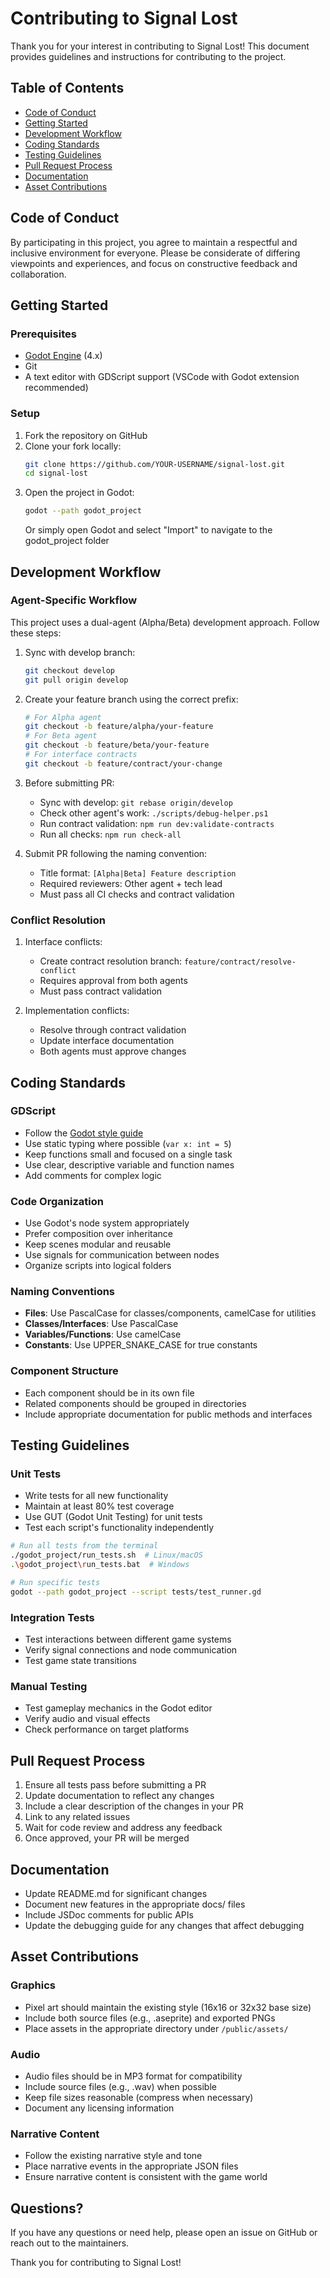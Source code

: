 # Contributing to Signal Lost

Thank you for your interest in contributing to Signal Lost! This document provides guidelines and instructions for contributing to the project.

## Table of Contents

- [Code of Conduct](#code-of-conduct)
- [Getting Started](#getting-started)
- [Development Workflow](#development-workflow)
- [Coding Standards](#coding-standards)
- [Testing Guidelines](#testing-guidelines)
- [Pull Request Process](#pull-request-process)
- [Documentation](#documentation)
- [Asset Contributions](#asset-contributions)

## Code of Conduct

By participating in this project, you agree to maintain a respectful and inclusive environment for everyone. Please be considerate of differing viewpoints and experiences, and focus on constructive feedback and collaboration.

## Getting Started

### Prerequisites

- [Godot Engine](https://godotengine.org/download) (4.x)
- Git
- A text editor with GDScript support (VSCode with Godot extension recommended)

### Setup

1. Fork the repository on GitHub
2. Clone your fork locally:
   ```bash
   git clone https://github.com/YOUR-USERNAME/signal-lost.git
   cd signal-lost
   ```
3. Open the project in Godot:
   ```bash
   godot --path godot_project
   ```
   Or simply open Godot and select "Import" to navigate to the godot_project folder

## Development Workflow

### Agent-Specific Workflow

This project uses a dual-agent (Alpha/Beta) development approach. Follow these steps:

1. Sync with develop branch:
   ```bash
   git checkout develop
   git pull origin develop
   ```

2. Create your feature branch using the correct prefix:
   ```bash
   # For Alpha agent
   git checkout -b feature/alpha/your-feature
   # For Beta agent
   git checkout -b feature/beta/your-feature
   # For interface contracts
   git checkout -b feature/contract/your-change
   ```

3. Before submitting PR:
   - Sync with develop: `git rebase origin/develop`
   - Check other agent's work: `./scripts/debug-helper.ps1`
   - Run contract validation: `npm run dev:validate-contracts`
   - Run all checks: `npm run check-all`

4. Submit PR following the naming convention:
   - Title format: `[Alpha|Beta] Feature description`
   - Required reviewers: Other agent + tech lead
   - Must pass all CI checks and contract validation

### Conflict Resolution

1. Interface conflicts:
   - Create contract resolution branch: `feature/contract/resolve-conflict`
   - Requires approval from both agents
   - Must pass contract validation

2. Implementation conflicts:
   - Resolve through contract validation
   - Update interface documentation
   - Both agents must approve changes

## Coding Standards

### GDScript

- Follow the [Godot style guide](https://docs.godotengine.org/en/stable/tutorials/scripting/gdscript/gdscript_styleguide.html)
- Use static typing where possible (`var x: int = 5`)
- Keep functions small and focused on a single task
- Use clear, descriptive variable and function names
- Add comments for complex logic

### Code Organization

- Use Godot's node system appropriately
- Prefer composition over inheritance
- Keep scenes modular and reusable
- Use signals for communication between nodes
- Organize scripts into logical folders

### Naming Conventions

- **Files**: Use PascalCase for classes/components, camelCase for utilities
- **Classes/Interfaces**: Use PascalCase
- **Variables/Functions**: Use camelCase
- **Constants**: Use UPPER_SNAKE_CASE for true constants

### Component Structure

- Each component should be in its own file
- Related components should be grouped in directories
- Include appropriate documentation for public methods and interfaces

## Testing Guidelines

### Unit Tests

- Write tests for all new functionality
- Maintain at least 80% test coverage
- Use GUT (Godot Unit Testing) for unit tests
- Test each script's functionality independently

```bash
# Run all tests from the terminal
./godot_project/run_tests.sh  # Linux/macOS
.\godot_project\run_tests.bat  # Windows

# Run specific tests
godot --path godot_project --script tests/test_runner.gd
```

### Integration Tests

- Test interactions between different game systems
- Verify signal connections and node communication
- Test game state transitions

### Manual Testing

- Test gameplay mechanics in the Godot editor
- Verify audio and visual effects
- Check performance on target platforms

## Pull Request Process

1. Ensure all tests pass before submitting a PR
2. Update documentation to reflect any changes
3. Include a clear description of the changes in your PR
4. Link to any related issues
5. Wait for code review and address any feedback
6. Once approved, your PR will be merged

## Documentation

- Update README.md for significant changes
- Document new features in the appropriate docs/ files
- Include JSDoc comments for public APIs
- Update the debugging guide for any changes that affect debugging

## Asset Contributions

### Graphics

- Pixel art should maintain the existing style (16x16 or 32x32 base size)
- Include both source files (e.g., .aseprite) and exported PNGs
- Place assets in the appropriate directory under `/public/assets/`

### Audio

- Audio files should be in MP3 format for compatibility
- Include source files (e.g., .wav) when possible
- Keep file sizes reasonable (compress when necessary)
- Document any licensing information

### Narrative Content

- Follow the existing narrative style and tone
- Place narrative events in the appropriate JSON files
- Ensure narrative content is consistent with the game world

## Questions?

If you have any questions or need help, please open an issue on GitHub or reach out to the maintainers.

Thank you for contributing to Signal Lost!
